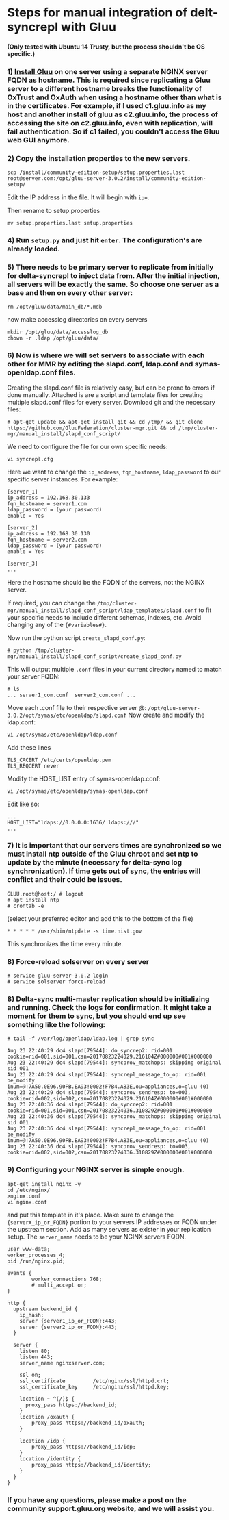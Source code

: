 Steps for manual integration of delt-syncrepl with Gluu
=======================
#### (Only tested with Ubuntu 14 Trusty, but the process shouldn't be OS specific.)

### 1) [Install Gluu](https://gluu.org/docs/ce/3.0.2/installation-guide/install/) on one server using a separate NGINX server FQDN as hostname. This is required since replicating a Gluu server to a different hostname breaks the functionality of OxTrust and OxAuth when using a hostname other than what is in the certificates. For example, if I used c1.gluu.info as my host and another install of gluu as c2.gluu.info, the process of accessing the site on c2.gluu.info, even with replication, will fail authentication. So if c1 failed, you couldn't access the Gluu web GUI anymore.

### 2) Copy the installation properties to the new servers.

```
scp /install/community-edition-setup/setup.properties.last root@server.com:/opt/gluu-server-3.0.2/install/community-edition-setup/
```

Edit the IP address in the file. It will begin with `ip=`. 

Then rename to setup.properties

`mv setup.properties.last setup.properties`

### 4) Run `setup.py` and just hit `enter`. The configuration's are already loaded.

### 5) There needs to be primary server to replicate from initially for delta-syncrepl to inject data from. After the initial injection, all servers will be exactly the same. So choose one server as a base and then on every other server:
```
rm /opt/gluu/data/main_db/*.mdb
```
now make accesslog directories on every servers
```
mkdir /opt/gluu/data/accesslog_db
chown -r .ldap /opt/gluu/data/
```
### 6) Now is where we will set servers to associate with each other for MMR by editing the slapd.conf, ldap.conf and symas-openldap.conf files.

Creating the slapd.conf file is relatively easy, but can be prone to errors if done manually. Attached is are a script and template files for creating multiple slapd.conf files for every server. Download git and the necessary files:
```
# apt-get update && apt-get install git && cd /tmp/ && git clone https://github.com/GluuFederation/cluster-mgr.git && cd /tmp/cluster-mgr/manual_install/slapd_conf_script/
```
We need to configure the file for our own specific needs:
```
vi syncrepl.cfg
```
Here we want to change the `ip_address`, `fqn_hostname`, `ldap_password` to our specific server instances. For example:
```
[server_1]
ip_address = 192.168.30.133
fqn_hostname = server1.com
ldap_password = (your password)
enable = Yes

[server_2]
ip_address = 192.168.30.130
fqn_hostname = server2.com
ldap_password = (your password)
enable = Yes

[server_3]
...
```
Here the hostname should be the FQDN of the servers, not the NGINX server.

If required, you can change the `/tmp/cluster-mgr/manual_install/slapd_conf_script/ldap_templates/slapd.conf` to fit your specific needs to include different schemas, indexes, etc. Avoid changing any of the `{#variables#}`.

Now run the python script `create_slapd_conf.py`:
```
# python /tmp/cluster-mgr/manual_install/slapd_conf_script/create_slapd_conf.py
```
This will output multiple `.conf` files in your current directory named to match your server FQDN:
```
# ls
... server1_com.conf  server2_com.conf ...
```
Move each .conf file to their respective server @:
`/opt/gluu-server-3.0.2/opt/symas/etc/openldap/slapd.conf`
Now create and modify the ldap.conf:
```
vi /opt/symas/etc/openldap/ldap.conf
```
Add these lines
```
TLS_CACERT /etc/certs/openldap.pem
TLS_REQCERT never
``` 
Modify the HOST_LIST entry of symas-openldap.conf:
```
vi /opt/symas/etc/openldap/symas-openldap.conf
```
Edit like so:
```
...
HOST_LIST="ldaps://0.0.0.0:1636/ ldaps:///"
...
```
### 7) It is important that our servers times are synchronized so we must install ntp outside of the Gluu chroot and set ntp to update by the minute (necessary for delta-sync log synchronization). If time gets out of sync, the entries will conflict and their could be issues.
```
GLUU.root@host:/ # logout
# apt install ntp
# crontab -e
```
(select your preferred editor and add this to the bottom of the file)
```
* * * * * /usr/sbin/ntpdate -s time.nist.gov
```
This synchronizes the time every minute.

### 8) Force-reload solserver on every server
```
# service gluu-server-3.0.2 login
# service solserver force-reload
```
### 8) Delta-sync multi-master replication should be initializing and running. Check the logs for confirmation. It might take a moment for them to sync, but you should end up see something like the following:

```
# tail -f /var/log/openldap/ldap.log | grep sync

Aug 23 22:40:29 dc4 slapd[79544]: do_syncrep2: rid=001 cookie=rid=001,sid=001,csn=20170823224029.216104Z#000000#001#000000
Aug 23 22:40:29 dc4 slapd[79544]: syncprov_matchops: skipping original sid 001
Aug 23 22:40:29 dc4 slapd[79544]: syncrepl_message_to_op: rid=001 be_modify inum=@!7A50.0E96.90FB.EA93!0002!F7B4.A83E,ou=appliances,o=gluu (0)
Aug 23 22:40:29 dc4 slapd[79544]: syncprov_sendresp: to=003, cookie=rid=002,sid=002,csn=20170823224029.216104Z#000000#001#000000
Aug 23 22:40:36 dc4 slapd[79544]: do_syncrep2: rid=001 cookie=rid=001,sid=001,csn=20170823224036.310829Z#000000#001#000000
Aug 23 22:40:36 dc4 slapd[79544]: syncprov_matchops: skipping original sid 001
Aug 23 22:40:36 dc4 slapd[79544]: syncrepl_message_to_op: rid=001 be_modify inum=@!7A50.0E96.90FB.EA93!0002!F7B4.A83E,ou=appliances,o=gluu (0)
Aug 23 22:40:36 dc4 slapd[79544]: syncprov_sendresp: to=003, cookie=rid=002,sid=002,csn=20170823224036.310829Z#000000#001#000000
```

### 9) Configuring your NGINX server is simple enough. 
```
apt-get install nginx -y
cd /etc/nginx/
>nginx.conf
vi nginx.conf
```
and put this template in it's place. Make sure to change the `{serverX_ip_or_FQDN}` portion to your servers IP addresses or FQDN under the upstream section. Add as many servers as exister in your replication setup. The `server_name` needs to be your NGINX servers FQDN.
```
user www-data;
worker_processes 4;
pid /run/nginx.pid;

events {
        worker_connections 768;
        # multi_accept on;
}

http {
  upstream backend_id {
    ip_hash;
    server {server1_ip_or_FQDN}:443;
    server {server2_ip_or_FQDN}:443;
  }

  server {
    listen 80;
    listen 443;
    server_name nginxserver.com;

    ssl on;
    ssl_certificate         /etc/nginx/ssl/httpd.crt;
    ssl_certificate_key     /etc/nginx/ssl/httpd.key;

    location ~ ^(/)$ {
      proxy_pass https://backend_id;
    }
    location /oxauth {
        proxy_pass https://backend_id/oxauth;
    }

    location /idp {
        proxy_pass https://backend_id/idp;
    }
    location /identity {
        proxy_pass https://backend_id/identity;
    }
  }
}

```

### If you have any questions, please make a post on the community support.gluu.org website, and we will assist you.

